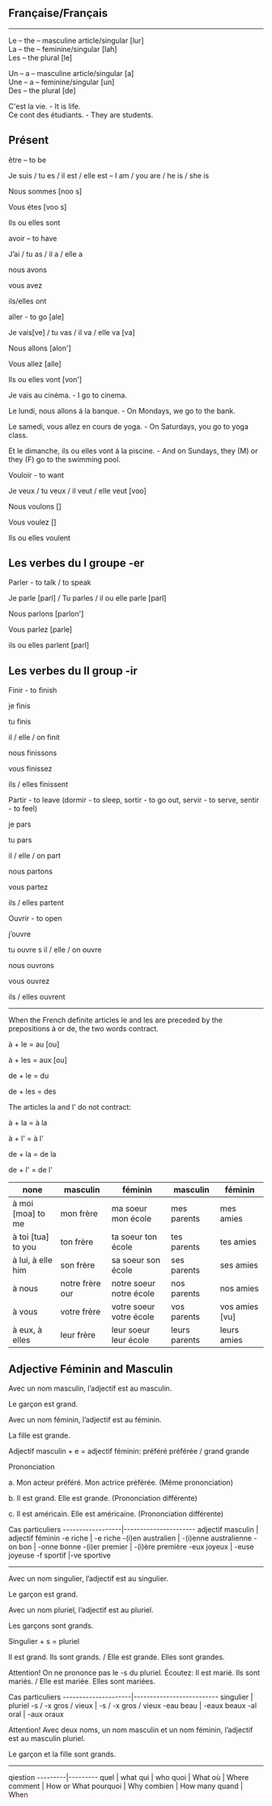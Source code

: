 Française/Français
-------------------------------------------------------------------------
--------------------------------------------------------------------------
Le – the – masculine article/singular [lur]  
La – the – feminine/singular [lah]  
Les – the plural [le]  

Un – a – masculine article/singular [a]  
Une – a – feminine/singular [un]  
Des – the plural [de]  

C'est la vie. - It is life.  
Ce cont des étudiants. - They are students.  

Présent
---------------------------------------------------------------------------
être – to be

Je suis / tu es / il est / elle est – I am / you are / he is / she is

Nous sommes [noo s]

Vous étes [voo s]

Ils ou elles sont


avoir – to have

J’ai / tu as / il a / elle a

nous avons

vous avez

ils/elles ont


aller - to go [ale]

Je vais[ve] / tu vas / il va / elle va [va]

Nous allons [alon']

Vous allez [alle]

Ils ou elles vont [von']


Je vais au cinéma. - I go to cinema.

Le lundi, nous allons á la banque. - On Mondays, we go to the bank.

Le samedi, vous allez en cours de yoga. - On Saturdays, you go to yoga class.

Et le dimanche, ils ou elles vont á la piscine. - And on Sundays, they (M) or they (F) go to the swimming pool.


Vouloir - to want

Je veux / tu veux / il veut / elle veut [voo]

Nous voulons []

Vous voulez []

Ils ou elles voulent


Les verbes du I groupe -er
---------------------------------------------------------------------------

Parler - to talk / to speak

Je parle [parl] / Tu parles / il ou elle parle [parl]

Nous parlons [parlon']

Vous parlez [parle]

ils ou elles parlent [parl]

Les verbes du II group -ir
---------------------------------------------------------------------------

Finir - to finish

je finis

tu finis

il / elle / on finit

nous finissons

vous finissez

ils / elles finissent


Partir - to leave (dormir - to sleep, sortir - to go out, servir - to serve, sentir - to feel)

je pars

tu pars

il / elle / on part

nous partons

vous partez

ils / elles partent


Ouvrir - to open

j’ouvre

tu ouvre
s
il / elle / on ouvre

nous ouvrons

vous ouvrez

ils / elles ouvrent

----------------------------------------------------------------------------

When the French definite articles le and les are preceded by the prepositions à or de, the two words contract.

à + le = au [ou]

à + les = aux [ou]

de + le = du

de + les = des

The articles la and l' do not contract:

à + la = à la

à + l' = à l'

de + la = de la

de + l' = de l'


none               | masculin        | féminin                 | masculin      | féminin
-------------------|-----------------|-------------------------|---------------|--------                   
à moi [moa] to me  | mon frère       | ma soeur mon école      | mes parents   | mes amies
à toi [tua] to you | ton frère       | ta soeur ton école      | tes parents   | tes amies
à lui, à elle him  | son frère       | sa soeur son école      | ses parents   | ses amies
à nous             | notre frère our | notre soeur notre école | nos parents   | nos amies
à vous             | votre frère     | votre soeur votre école | vos parents   | vos amies [vu]
à eux, à elles     | leur frère      | leur soeur leur école   | leurs parents | leurs amies


Adjective Féminin and Masculin
-----------------------------------------------------------------------------------------

Avec un nom masculin, l’adjectif est au masculin.

Le garçon est grand.

Avec un nom féminin, l’adjectif est au féminin.

La fille est grande.

Adjectif masculin + e = adjectif féminin: 
préféré préférée / grand grande

Prononciation

a. Mon acteur préféré. Mon actrice préférée. (Même prononciation)

b. Il est grand. Elle est grande. (Prononciation différente)

c. Il est américain. Elle est américaine. (Prononciation différente)


Cas particuliers
------------------|----------------------
adjectif masculin | adjectif féminin
-e riche          | -e riche
-(i)en australien | -(i)enne australienne
-on bon           | -onne bonne
-(i)er premier    | -(i)ère première
-eux joyeux       | -euse joyeuse
-f sportif        |-ve sportive

------------------------------------------------------------------------------

Avec un nom singulier, l’adjectif est au singulier.

Le garçon est grand.


Avec un nom pluriel, l’adjectif est au pluriel.

Les garçons sont grands.


Singulier + s = pluriel

Il est grand. Ils sont grands. / Elle est grande. Elles sont grandes.


Attention! On ne prononce pas le -s du pluriel. Écoutez: Il est marié. Ils sont mariés. / Elle est mariée. Elles sont mariées.

Cas particuliers
---------------------|--------------------------
singulier            | pluriel
-s / -x gros / vieux | -s / -x gros / vieux
-eau beau            | -eaux beaux
-al oral             | -aux oraux


Attention! Avec deux noms, un nom masculin et un nom féminin, l’adjectif est au masculin pluriel.

Le garçon et la fille sont grands.

-----------------------------------------------------------------------------

qiestion
---------|---------
quel     | what
qui      | who
quoi     | What
où       | Where
comment  | How or What
pourquoi | Why
combien  | How many
quand    | When
